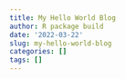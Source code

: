 ```yaml
---
title: My Hello World Blog
author: R package build
date: '2022-03-22'
slug: my-hello-world-blog
categories: []
tags: []
---
```


